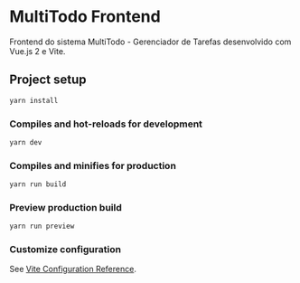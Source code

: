 # MultiTodo Frontend

Frontend do sistema MultiTodo - Gerenciador de Tarefas desenvolvido com Vue.js 2 e Vite.

## Project setup
```bash
yarn install
```

### Compiles and hot-reloads for development
```bash
yarn dev
```

### Compiles and minifies for production
```bash
yarn run build
```

### Preview production build
```bash
yarn run preview
```

### Customize configuration
See [Vite Configuration Reference](https://vitejs.dev/config/).
